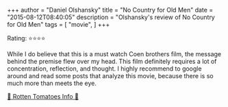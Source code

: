 +++
author = "Daniel Olshansky"
title = "No Country for Old Men"
date = "2015-08-12T08:40:05"
description = "Olshansky's review of No Country for Old Men"
tags = [
    "movie",
]
+++

Rating: ⭐⭐⭐⭐

While I do believe that this is a must watch Coen brothers film, the message behind the premise flew over my head. This film definitely requires a lot of concentration, reflection, and thought. I highly recommend to google around and read some posts that analyze this movie, because there is so much more than meets the eye.

[🍅 Rotten Tomatoes Info 🍅](https://www.rottentomatoes.com//m/no_country_for_old_men)